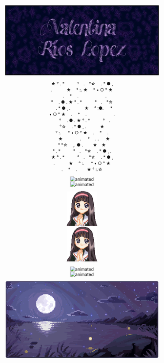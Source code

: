 <p align="center">
  <img width="563" height="228" src="https://github.com/ValentinaRiosLopez/valentinarioslopez/raw/main/dac7a98f162765454b8493fb1d55253c.jpg">
</p>

<p align="center">★ ° . *　　　°　.　°☆ 　. * ● ¸<br/>
. 　　　★ 　° :. ★　 * • ○ ° ★<br/>    　 
.　 * 　.　 　　　　　.<br/>
° 　. ● . ★ ° . *　　　°　.　°☆<br/>
　. * ● ¸ . 　　　★ 　° :●. 　 * <br/>
• ○ ° ★　 .　 * 　.　 　　　　　.<br/>
 　 ° 　. ● . ★ ° . *　　　°　.<br/>
°☆ 　. * ● ¸ . 　　　★<br/>
° :. 　 * • ○ ° ★　 .　 * 　.<br/>
　★　　　　. 　 ° 　.  . 　    ★<br/>
° °☆ 　¸. ● . 　　★　★<br/>
° . *　　　°　.　°☆ 　. * ● ¸ .<br/>
★ ° . *　　　°　.　°☆ 　. * ● ¸<br/>
. 　　　★ 　° :. 　 * • ○ ° ★<br/>
.　 * 　.　 　★     ° :.☆<br/>

<p align="center">
  <img width="100" height="113" src="https://github.com/ValentinaRiosLopez/valentinarioslopez/raw/main/Animated%20gif%20about%20gif%20in%20resources_%20by%20J9Y%20LOVES%20Y%E2%98%86U.gif" alt=animated hspace="190"/><img width="100" height="113" src="https://github.com/ValentinaRiosLopez/valentinarioslopez/raw/main/Animated%20gif%20about%20gif%20in%20resources_%20by%20J9Y%20LOVES%20Y%E2%98%86U.gif" alt=animated  hspace="190"/>
</p>
  
<p align="center">
  <img width="100" height="113" src="https://github.com/ValentinaRiosLopez/valentinarioslopez/raw/main/descarga.gif" alt=animated hspace="190"/><img width="100" height="113" src="https://github.com/ValentinaRiosLopez/valentinarioslopez/raw/main/descarga.gif" alt=animated  hspace="190"/>
</p>

<p align="center">
  <img width="100" height="113" src="https://github.com/ValentinaRiosLopez/valentinarioslopez/raw/main/Animated%20gif%20about%20gif%20in%20resources_%20by%20J9Y%20LOVES%20Y%E2%98%86U.gif" alt=animated hspace="190"/><img width="100" height="113" src="https://github.com/ValentinaRiosLopez/valentinarioslopez/raw/main/Animated%20gif%20about%20gif%20in%20resources_%20by%20J9Y%20LOVES%20Y%E2%98%86U.gif" alt=animated  hspace="190"/>
</p>
<p align="center">
  <img  src="https://github.com/ValentinaRiosLopez/valentinarioslopez/raw/main/%E2%9D%A5%20%CE%B9m%E1%A5%B2g%CE%B9%E1%A5%92%E1%A5%B1%20%E1%A5%B2%E1%A5%92%CE%B9m%E1%A5%B1%20%E0%AD%AD%CC%A5%E2%8B%86_%EF%BD%A1%20-%20editando_.gif" alt=animated />
</p>




  









